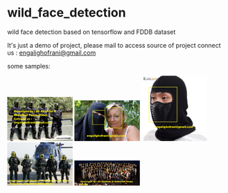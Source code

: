 # wild_face_detection
wild face detection based on tensorflow and FDDB dataset

It's just a demo of project, please mail to access source of project
connect us : engalighofrani@gmail.com


some samples:


<img  src="https://github.com/alighofrani95/wild_face_detection/blob/master/falcons.jpg" alt="logo" style="max-width:30%;"/>

<img  src="https://github.com/alighofrani95/wild_face_detection/blob/master/amber-rashidi-and-vikki-crook-data.jpg" alt="logo" style="max-width:30%;"/>


<img  src="https://github.com/alighofrani95/wild_face_detection/blob/master/Caps-cap-men-neck-warmer-beanie-scarfs-black-helmet-balaclava-motorcycle-full-face-mask-Hats-moto.jpg" alt="logo" style="max-width:30%;"/>


<img  src="https://github.com/alighofrani95/wild_face_detection/blob/master/image-170048-galleryV9-hjmg-170048.jpg" alt="logo" style="max-width:30%;"/>


<img  src="https://github.com/alighofrani95/wild_face_detection/blob/master/oscar.jpg" alt="logo" style="max-width:30%;"/>
